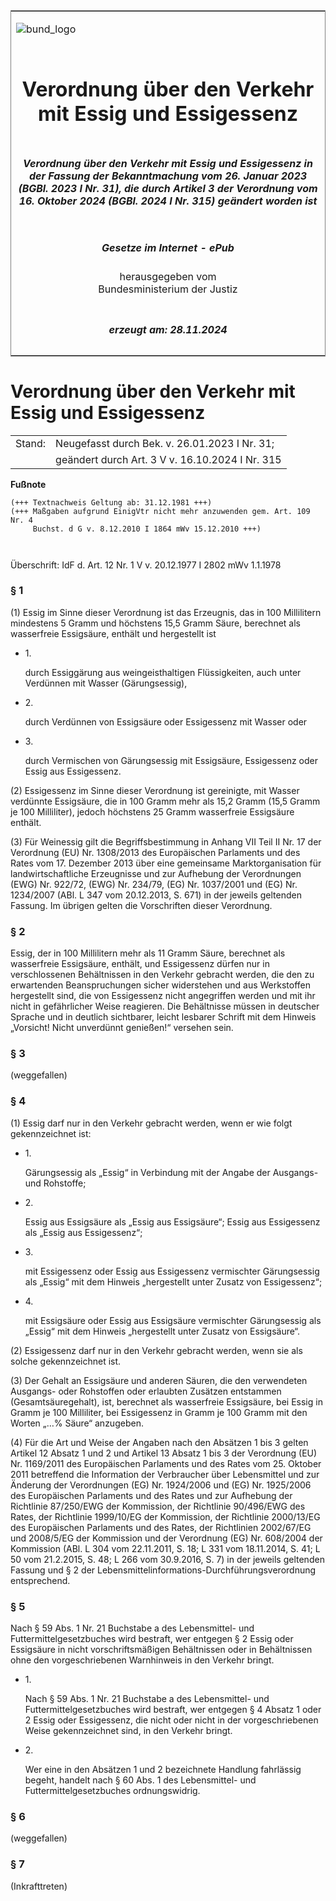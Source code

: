 <span id="DECKBLATT.html"></span>

<table border="0" frame="border" width="100%">

<tr valign="top">

<td align="left">

![bund\_logo](BfJ_2021_Web_de_de.gif)

</td>

<td align="right">

 

</td>

</tr>

<tr align="center" valign="middle">

<td colspan="2">

# Verordnung über den Verkehr mit Essig und Essigessenz

</td>

</tr>

<tr align="center" valign="middle">

<td colspan="2">

##### Verordnung über den Verkehr mit Essig und Essigessenz in der Fassung der Bekanntmachung vom 26. Januar 2023 (BGBl. 2023 I Nr. 31), die durch Artikel 3 der Verordnung vom 16. Oktober 2024 (BGBl. 2024 I Nr. 315) geändert worden ist

</td>

</tr>

<tr align="center" valign="middle">

<td colspan="2">

  
  

##### Gesetze im Internet - ePub  
  
herausgegeben vom  
Bundesministerium der Justiz

</td>

</tr>

<tr align="center" valign="bottom">

<td colspan="2">

  
  

##### erzeugt am: 28.11.2024

</td>

</tr>

</table>

<span id="BJNR007320972.html"></span>

# Verordnung über den Verkehr mit Essig und Essigessenz

<div>

<div class="jnhtml">

|        |                                                 |
| ------ | ----------------------------------------------- |
| Stand: | Neugefasst durch Bek. v. 26.01.2023 I Nr. 31;   |
|        | geändert durch Art. 3 V v. 16.10.2024 I Nr. 315 |

</div>

</div>

<div>

  
**Fußnote**

<div class="jnhtml">

<div>

<div class="jurAbsatz">

  

``` 
(+++ Textnachweis Geltung ab: 31.12.1981 +++)
(+++ Maßgaben aufgrund EinigVtr nicht mehr anzuwenden gem. Art. 109 Nr. 4 
     Buchst. d G v. 8.12.2010 I 1864 mWv 15.12.2010 +++)

 
```

Überschrift: IdF d. Art. 12 Nr. 1 V v. 20.12.1977 I 2802 mWv 1.1.1978

</div>

</div>

</div>

</div>

<span id="BJNR007320972BJNE000204130.html"></span>

### § 1  

<div>

<div class="jnhtml">

<div>

<div class="jurAbsatz">

(1) Essig im Sinne dieser Verordnung ist das Erzeugnis, das in 100
Millilitern mindestens 5 Gramm und höchstens 15,5 Gramm Säure, berechnet
als wasserfreie Essigsäure, enthält und hergestellt ist

  - 1\.
    
    <div style="">
    
    durch Essiggärung aus weingeisthaltigen Flüssigkeiten, auch unter
    Verdünnen mit Wasser (Gärungsessig),
    
    </div>

  - 2\.
    
    <div style="">
    
    durch Verdünnen von Essigsäure oder Essigessenz mit Wasser oder
    
    </div>

  - 3\.
    
    <div style="">
    
    durch Vermischen von Gärungsessig mit Essigsäure, Essigessenz oder
    Essig aus Essigessenz.
    
    </div>

</div>

<div class="jurAbsatz">

(2) Essigessenz im Sinne dieser Verordnung ist gereinigte, mit Wasser
verdünnte Essigsäure, die in 100 Gramm mehr als 15,2 Gramm (15,5 Gramm
je 100 Milliliter), jedoch höchstens 25 Gramm wasserfreie Essigsäure
enthält.

</div>

<div class="jurAbsatz">

(3) Für Weinessig gilt die Begriffsbestimmung in Anhang VII Teil II Nr.
17 der Verordnung (EU) Nr. 1308/2013 des Europäischen Parlaments und des
Rates vom 17. Dezember 2013 über eine gemeinsame Marktorganisation für
landwirtschaftliche Erzeugnisse und zur Aufhebung der Verordnungen (EWG)
Nr. 922/72, (EWG) Nr. 234/79, (EG) Nr. 1037/2001 und (EG) Nr. 1234/2007
(ABl. L 347 vom 20.12.2013, S. 671) in der jeweils geltenden Fassung. Im
übrigen gelten die Vorschriften dieser Verordnung.

</div>

</div>

</div>

</div>

<span id="BJNR007320972BJNE000402130.html"></span>

### § 2  

<div>

<div class="jnhtml">

<div>

<div class="jurAbsatz">

Essig, der in 100 Millilitern mehr als 11 Gramm Säure, berechnet als
wasserfreie Essigsäure, enthält, und Essigessenz dürfen nur in
verschlossenen Behältnissen in den Verkehr gebracht werden, die den zu
erwartenden Beanspruchungen sicher widerstehen und aus Werkstoffen
hergestellt sind, die von Essigessenz nicht angegriffen werden und mit
ihr nicht in gefährlicher Weise reagieren. Die Behältnisse müssen in
deutscher Sprache und in deutlich sichtbarer, leicht lesbarer Schrift
mit dem Hinweis „Vorsicht\! Nicht unverdünnt genießen\!“ versehen sein.

</div>

</div>

</div>

</div>

<span id="BJNR007320972BJNE000501130.html"></span>

### § 3  
(weggefallen)

<span id="BJNR007320972BJNE000602130.html"></span>

### § 4  

<div>

<div class="jnhtml">

<div>

<div class="jurAbsatz">

(1) Essig darf nur in den Verkehr gebracht werden, wenn er wie folgt
gekennzeichnet ist:

  - 1\.
    
    <div style="">
    
    Gärungsessig als „Essig“ in Verbindung mit der Angabe der Ausgangs-
    und Rohstoffe;
    
    </div>

  - 2\.
    
    <div style="">
    
    Essig aus Essigsäure als „Essig aus Essigsäure“; Essig aus
    Essigessenz als „Essig aus Essigessenz“;
    
    </div>

  - 3\.
    
    <div style="">
    
    mit Essigessenz oder Essig aus Essigessenz vermischter Gärungsessig
    als „Essig“ mit dem Hinweis „hergestellt unter Zusatz von
    Essigessenz“;
    
    </div>

  - 4\.
    
    <div style="">
    
    mit Essigsäure oder Essig aus Essigsäure vermischter Gärungsessig
    als „Essig“ mit dem Hinweis „hergestellt unter Zusatz von
    Essigsäure“.
    
    </div>

</div>

<div class="jurAbsatz">

(2) Essigessenz darf nur in den Verkehr gebracht werden, wenn sie als
solche gekennzeichnet ist.

</div>

<div class="jurAbsatz">

(3) Der Gehalt an Essigsäure und anderen Säuren, die den verwendeten
Ausgangs- oder Rohstoffen oder erlaubten Zusätzen entstammen
(Gesamtsäuregehalt), ist, berechnet als wasserfreie Essigsäure, bei
Essig in Gramm je 100 Milliliter, bei Essigessenz in Gramm je 100 Gramm
mit den Worten „…% Säure“ anzugeben.

</div>

<div class="jurAbsatz">

(4) Für die Art und Weise der Angaben nach den Absätzen 1 bis 3 gelten
Artikel 12 Absatz 1 und 2 und Artikel 13 Absatz 1 bis 3 der Verordnung
(EU) Nr. 1169/2011 des Europäischen Parlaments und des Rates vom 25.
Oktober 2011 betreffend die Information der Verbraucher über
Lebensmittel und zur Änderung der Verordnungen (EG) Nr. 1924/2006 und
(EG) Nr. 1925/2006 des Europäischen Parlaments und des Rates und zur
Aufhebung der Richtlinie 87/250/EWG der Kommission, der Richtlinie
90/496/EWG des Rates, der Richtlinie 1999/10/EG der Kommission, der
Richtlinie 2000/13/EG des Europäischen Parlaments und des Rates, der
Richtlinien 2002/67/EG und 2008/5/EG der Kommission und der Verordnung
(EG) Nr. 608/2004 der Kommission (ABl. L 304 vom 22.11.2011, S. 18; L
331 vom 18.11.2014, S. 41; L 50 vom 21.2.2015, S. 48; L 266 vom
30.9.2016, S. 7) in der jeweils geltenden Fassung und § 2 der
Lebensmittelinformations-Durchführungsverordnung entsprechend.

</div>

</div>

</div>

</div>

<span id="BJNR007320972BJNE000803130.html"></span>

### § 5  

<div>

<div class="jnhtml">

<div>

<div class="jurAbsatz">

Nach § 59 Abs. 1 Nr. 21 Buchstabe a des Lebensmittel- und
Futtermittelgesetzbuches wird bestraft, wer entgegen § 2 Essig oder
Essigsäure in nicht vorschriftsmäßigen Behältnissen oder in Behältnissen
ohne den vorgeschriebenen Warnhinweis in den Verkehr bringt.

  - 1\.
    
    <div style="">
    
    Nach § 59 Abs. 1 Nr. 21 Buchstabe a des Lebensmittel- und
    Futtermittelgesetzbuches wird bestraft, wer entgegen § 4 Absatz 1
    oder 2 Essig oder Essigessenz, die nicht oder nicht in der
    vorgeschriebenen Weise gekennzeichnet sind, in den Verkehr bringt.
    
    </div>

  - 2\.
    
    <div style="">
    
    Wer eine in den Absätzen 1 und 2 bezeichnete Handlung fahrlässig
    begeht, handelt nach § 60 Abs. 1 des Lebensmittel- und
    Futtermittelgesetzbuches ordnungswidrig.
    
    </div>

</div>

</div>

</div>

</div>

<span id="BJNR007320972BJNE000901130.html"></span>

### § 6  
(weggefallen)

<span id="BJNR007320972BJNE001102130.html"></span>

### § 7  
(Inkrafttreten)
